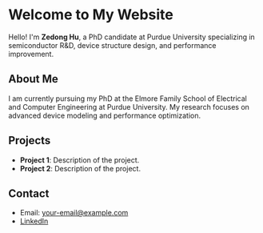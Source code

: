 # Welcome to My Website

Hello! I'm **Zedong Hu**, a PhD candidate at Purdue University specializing in semiconductor R&D, device structure design, and performance improvement.

## About Me
I am currently pursuing my PhD at the Elmore Family School of Electrical and Computer Engineering at Purdue University. My research focuses on advanced device modeling and performance optimization.

## Projects
- **Project 1**: Description of the project.
- **Project 2**: Description of the project.

## Contact
- Email: [your-email@example.com](mailto:your-email@example.com)
- [LinkedIn](https://www.linkedin.com/in/your-profile)
